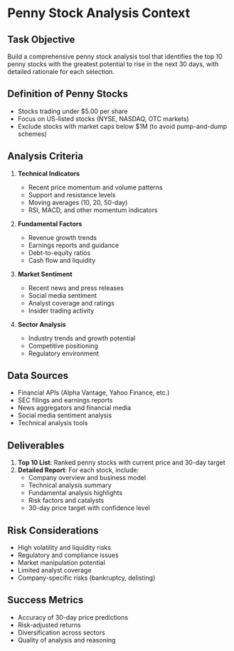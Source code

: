 # Penny Stock Analysis Context

## Task Objective
Build a comprehensive penny stock analysis tool that identifies the top 10 penny stocks with the greatest potential to rise in the next 30 days, with detailed rationale for each selection.

## Definition of Penny Stocks
- Stocks trading under $5.00 per share
- Focus on US-listed stocks (NYSE, NASDAQ, OTC markets)
- Exclude stocks with market caps below $1M (to avoid pump-and-dump schemes)

## Analysis Criteria
1. **Technical Indicators**
   - Recent price momentum and volume patterns
   - Support and resistance levels
   - Moving averages (10, 20, 50-day)
   - RSI, MACD, and other momentum indicators

2. **Fundamental Factors**
   - Revenue growth trends
   - Earnings reports and guidance
   - Debt-to-equity ratios
   - Cash flow and liquidity

3. **Market Sentiment**
   - Recent news and press releases
   - Social media sentiment
   - Analyst coverage and ratings
   - Insider trading activity

4. **Sector Analysis**
   - Industry trends and growth potential
   - Competitive positioning
   - Regulatory environment

## Data Sources
- Financial APIs (Alpha Vantage, Yahoo Finance, etc.)
- SEC filings and earnings reports
- News aggregators and financial media
- Social media sentiment analysis
- Technical analysis tools

## Deliverables
1. **Top 10 List**: Ranked penny stocks with current price and 30-day target
2. **Detailed Report**: For each stock, include:
   - Company overview and business model
   - Technical analysis summary
   - Fundamental analysis highlights
   - Risk factors and catalysts
   - 30-day price target with confidence level

## Risk Considerations
- High volatility and liquidity risks
- Regulatory and compliance issues
- Market manipulation potential
- Limited analyst coverage
- Company-specific risks (bankruptcy, delisting)

## Success Metrics
- Accuracy of 30-day price predictions
- Risk-adjusted returns
- Diversification across sectors
- Quality of analysis and reasoning